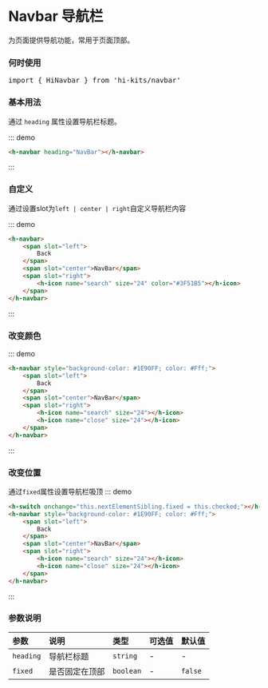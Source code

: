 # Navbar 导航栏

为页面提供导航功能，常用于页面顶部。

### 何时使用
<pre class="language-ts">
import { HiNavbar } from 'hi-kits/navbar'
</pre>

### 基本用法

通过 `heading` 属性设置导航栏标题。

::: demo
```html
<h-navbar heading="NavBar"></h-navbar>

```
:::

### 自定义
通过设置slot为`left | center | right`自定义导航栏内容

::: demo
```html
<h-navbar>
    <span slot="left">
        Back
    </span>
    <span slot="center">NavBar</span>
    <span slot="right">
        <h-icon name="search" size="24" color="#3F51B5"></h-icon>
    </span>
</h-navbar>

```
:::

### 改变颜色

::: demo
```html
<h-navbar style="background-color: #1E90FF; color: #Fff;">
    <span slot="left">
        Back
    </span>
    <span slot="center">NavBar</span>
    <span slot="right">
        <h-icon name="search" size="24"></h-icon>
        <h-icon name="close" size="24"></h-icon>
    </span>
</h-navbar>

```
:::

### 改变位置
通过`fixed`属性设置导航栏吸顶
::: demo
```html
<h-switch onchange="this.nextElementSibling.fixed = this.checked;"></h-switch>
<h-navbar style="background-color: #1E90FF; color: #Fff;">
    <span slot="left">
        Back
    </span>
    <span slot="center">NavBar</span>
    <span slot="right">
        <h-icon name="search" size="24"></h-icon>
        <h-icon name="close" size="24"></h-icon>
    </span>
</h-navbar>

```
:::

### 参数说明

|参数|说明|类型|可选值|默认值
|:--|:--|:--|:-----|:---
| `heading`| 导航栏标题 |  `string` | - | -
| `fixed`| 是否固定在顶部	 |  `boolean` | - | `false`
